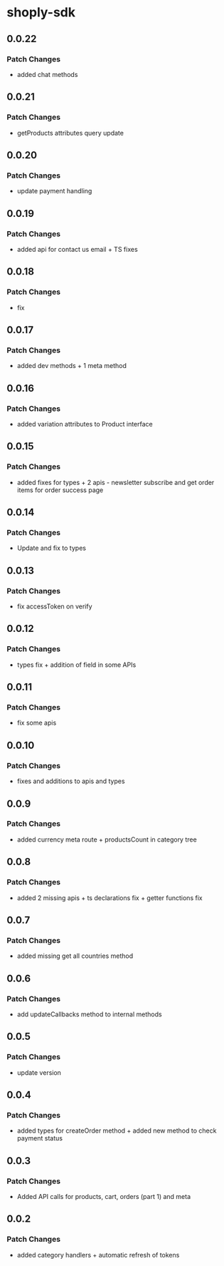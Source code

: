 # shoply-sdk

## 0.0.22

### Patch Changes

- added chat methods

## 0.0.21

### Patch Changes

- getProducts attributes query update

## 0.0.20

### Patch Changes

- update payment handling

## 0.0.19

### Patch Changes

- added api for contact us email + TS fixes

## 0.0.18

### Patch Changes

- fix

## 0.0.17

### Patch Changes

- added dev methods + 1 meta method

## 0.0.16

### Patch Changes

- added variation attributes to Product interface

## 0.0.15

### Patch Changes

- added fixes for types + 2 apis - newsletter subscribe and get order items for order success page

## 0.0.14

### Patch Changes

- Update and fix to types

## 0.0.13

### Patch Changes

- fix accessToken on verify

## 0.0.12

### Patch Changes

- types fix + addition of field in some APIs

## 0.0.11

### Patch Changes

- fix some apis

## 0.0.10

### Patch Changes

- fixes and additions to apis and types

## 0.0.9

### Patch Changes

- added currency meta route + productsCount in category tree

## 0.0.8

### Patch Changes

- added 2 missing apis + ts declarations fix + getter functions fix

## 0.0.7

### Patch Changes

- added missing get all countries method

## 0.0.6

### Patch Changes

- add updateCallbacks method to internal methods

## 0.0.5

### Patch Changes

- update version

## 0.0.4

### Patch Changes

- added types for createOrder method + added new method to check payment status

## 0.0.3

### Patch Changes

- Added API calls for products, cart, orders (part 1) and meta

## 0.0.2

### Patch Changes

- added category handlers + automatic refresh of tokens
